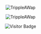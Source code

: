<p align="center">
  <img align="center"
  src="https://github-readme-stats.vercel.app/api?username=TrippleAWap&show_icons=true&theme=dracula"
  alt="TrippleAWap"/>
</p>

<p align="center">
  <img align="center"
  src="https://github-readme-stats.vercel.app/api/top-langs/?username=TrippleAWap&show_icons=true&theme=dracula&locale=en&layout=compact"
  alt="TrippleAWap"/>
</p>

<p align="center">
  <img align="center" src="https://visitor-badge.laobi.icu/badge?page_id=hxnter999.visitor-badge&left_color=%282A36&right_color=%23FF6E96" alt="Visitor Badge"/>
</p>
